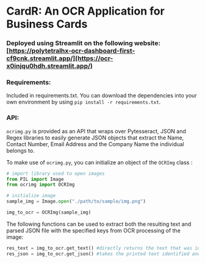 # CardR: An OCR Application for Business Cards
### Deployed using Streamlit on the following website: [https://polytetralhx-ocr-dashboard-first-cf9cnk.streamlit.app/](https://ocr-x0injqu0hdh.streamlit.app/)

### Requirements: 

Included in requirements.txt. You can download the dependencies into your own environment by using `pip install -r requirements.txt`.

### API: 

`ocrimg.py` is provided as an API that wraps over Pytesseract, JSON and Regex libraries to easily generate JSON objects that extract the Name, Contact Number, Email Address and the Company Name the individual belongs to.

To make use of `ocrimg.py`, you can initialize an object of the `OCRImg` class :

```python
# import library used to open images
from PIL import Image
from ocrimg import OCRImg

# initialize image
sample_img = Image.open("./path/to/sample/img.png")

img_to_ocr = OCRImg(sample_img)
```

The following functions can be used to extract both the resulting text and parsed JSON file with the specified keys from OCR processing of the image:

```python
res_text = img_to_ocr.get_text() #directly returns the text that was identified by the OCR engine
res_json = img_to_ocr.get_json() #takes the printed text identified and performs regex to obtain the name, contact, email and company in the scanned image
```
